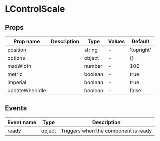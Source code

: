 # LControlScale

## Props

| Prop name      | Description | Type    | Values | Default    |
| -------------- | ----------- | ------- | ------ | ---------- |
| position       |             | string  | -      | 'topright' |
| options        |             | object  | -      | {}         |
| maxWidth       |             | number  | -      | 100        |
| metric         |             | boolean | -      | true       |
| imperial       |             | boolean | -      | true       |
| updateWhenIdle |             | boolean | -      | false      |

## Events

| Event name | Type   | Description                          |
| ---------- | ------ | ------------------------------------ |
| ready      | object | Triggers when the component is ready |
